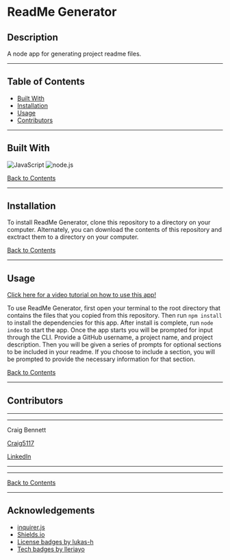 # ReadMe Generator
## Description 

A node app for generating project readme files.

---

## Table of Contents 

- [Built With](#built-with)
- [Installation](#installation)
- [Usage](#usage)
- [Contributors](#contributors)

---

## Built With

![JavaScript](https://img.shields.io/badge/javascript%20-%23323330.svg?&style=for-the-badge&logo=javascript&logoColor=%23F7DF1E)
![node.js](https://img.shields.io/badge/node.js%20-%2343853D.svg?&style=for-the-badge&logo=node.js&logoColor=white)

[Back to Contents](#table-of-contents)

---
## Installation

To install ReadMe Generator, clone this repository to a directory on your computer. Alternately, you can download the contents of this repository and exctract them to a directory on your computer.

[Back to Contents](#table-of-contents)

---

## Usage

[Click here for a video tutorial on how to use this app!](https://drive.google.com/file/d/1ebxSzFvzSvsiB0kjA_ffBlP8lvy0_Jcv/view)

To use ReadMe Generator, first open your terminal to the root directory that contains the files that you copied from this repository. Then run `npm install` to install the dependencies for this app. After install is complete, run `node index` to start the app. Once the app starts you will be prompted for input through the CLI. Provide a GitHub username, a project name, and project description. Then you will be given a series of prompts for optional sections to be included in your readme. If you choose to include a section, you will be prompted to provide the necessary information for that section.

[Back to Contents](#table-of-contents)

---

## Contributors

---
---
    
Craig Bennett
    
[Craig5117](https://github.com/Craig5117)

[LinkedIn](https://www.linkedin.com/in/craig-bennett-852a571b4/)

---
---

[Back to Contents](#table-of-contents)

---

## Acknowledgements

- [inquirer.js](https://www.npmjs.com/package/inquirer)
- [Shields.io](https://shields.io/)
- [License badges by lukas-h](https://gist.github.com/lukas-h/2a5d00690736b4c3a7ba)
- [Tech badges by Ileriayo](https://github.com/Ileriayo/markdown-badges)